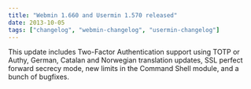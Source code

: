 ```yaml
---
title: "Webmin 1.660 and Usermin 1.570 released"
date: 2013-10-05
tags: ["changelog", "webmin-changelog", "usermin-changelog"]
---
```


This update includes Two-Factor Authentication support using TOTP or Authy, German, Catalan and Norwegian translation updates, SSL perfect forward secrecy mode, new limits in the Command Shell module, and a bunch of bugfixes.
